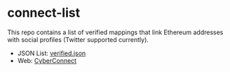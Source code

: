 # connect-list

This repo contains a list of verified mappings that link Ethereum addresses with social profiles (Twitter supported currently).

- JSON List: [verified.json](./verified.json)
- Web: [CyberConnect](https://app.cyberconnect.me)
